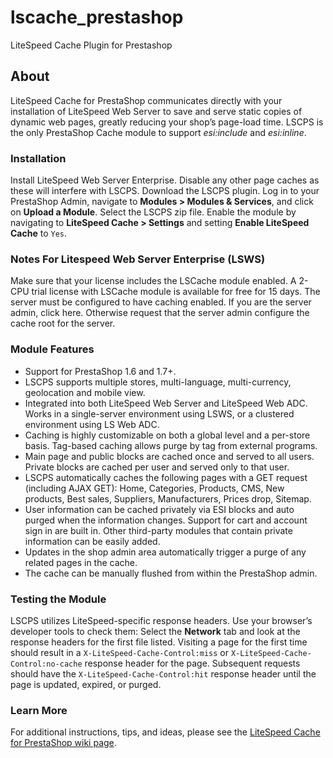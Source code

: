 # lscache_prestashop
LiteSpeed Cache Plugin for Prestashop

## About

LiteSpeed Cache for PrestaShop communicates directly with your installation of LiteSpeed Web Server to save and serve static copies of dynamic web pages, 
greatly reducing your shop’s page-load time. LSCPS is the only PrestaShop Cache module to support *esi:include* and *esi:inline*.

### Installation

Install LiteSpeed Web Server Enterprise.
Disable any other page caches as these will interfere with LSCPS.
Download the LSCPS plugin.
Log in to your PrestaShop Admin, navigate to **Modules > Modules & Services**, and click on **Upload a Module**.
Select the LSCPS zip file.
Enable the module by navigating to **LiteSpeed Cache > Settings** and setting **Enable LiteSpeed Cache** to ```Yes```.

### Notes For Litespeed Web Server Enterprise (LSWS)

Make sure that your license includes the LSCache module enabled. A 2-CPU trial license with LSCache module is available for free for 15 days.
The server must be configured to have caching enabled. If you are the server admin, click here. Otherwise request that the server admin configure the cache root for the server.

### Module Features

* Support for PrestaShop 1.6 and 1.7+.
* LSCPS supports multiple stores, multi-language, multi-currency, geolocation and mobile view.
* Integrated into both LiteSpeed Web Server and LiteSpeed Web ADC. Works in a single-server environment using LSWS, or a clustered environment using LS Web ADC.
* Caching is highly customizable on both a global level and a per-store basis. Tag-based caching allows purge by tag from external programs.
* Main page and public blocks are cached once and served to all users. Private blocks are cached per user and served only to that user.
* LSCPS automatically caches the following pages with a GET request (including AJAX GET): Home, Categories, Products, CMS, New products, Best sales, Suppliers, Manufacturers, Prices drop, Sitemap.
* User information can be cached privately via ESI blocks and auto purged when the information changes. Support for cart and account sign in are built in. Other third-party modules that contain private information can be easily added.
* Updates in the shop admin area automatically trigger a purge of any related pages in the cache.
* The cache can be manually flushed from within the PrestaShop admin.

### Testing the Module

LSCPS utilizes LiteSpeed-specific response headers. Use your browser’s developer tools to check them: Select the **Network** tab and look at the response headers for the first file listed.
Visiting a page for the first time should result in a ```X-LiteSpeed-Cache-Control:miss``` or ```X-LiteSpeed-Cache-Control:no-cache``` response header for the page. 
Subsequent requests should have the ```X-LiteSpeed-Cache-Control:hit``` response header until the page is updated, expired, or purged. 

### Learn More

For additional instructions, tips, and ideas, please see 
the [LiteSpeed Cache for PrestaShop wiki page](https://www.litespeedtech.com/support/wiki/doku.php/litespeed_wiki:cache:lscps).

